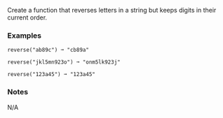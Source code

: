 Create a function that reverses letters in a string but keeps digits in their current order.


### Examples ###
    reverse("ab89c") ➞ "cb89a"

    reverse("jkl5mn923o") ➞ "onm5lk923j"

    reverse("123a45") ➞ "123a45"


### Notes ###
N/A